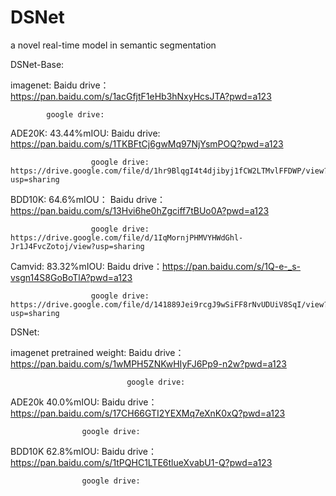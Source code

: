 # DSNet
a novel real-time model in semantic segmentation

DSNet-Base:
  
  imagenet: Baidu drive：https://pan.baidu.com/s/1acGfjtF1eHb3hNxyHcsJTA?pwd=a123 
            
            google drive: 
  
  ADE20K: 43.44%mIOU: Baidu drive: https://pan.baidu.com/s/1TKBFtCj6gwMq97NjYsmPOQ?pwd=a123 
                      
                      google drive: https://drive.google.com/file/d/1hr9BlqgI4t4djibyj1fCW2LTMvlFFDWP/view?usp=sharing
  
  BDD10K: 64.6%mIOU： Baidu drive：https://pan.baidu.com/s/13Hvi6he0hZgciff7tBUo0A?pwd=a123 

                      google drive: https://drive.google.com/file/d/1IqMornjPHMVYHWdGhl-Jr1J4FvcZotoj/view?usp=sharing
  
  Camvid: 83.32%mIOU: Baidu drive：https://pan.baidu.com/s/1Q-e-_s-vsgn14S8GoBoTlA?pwd=a123 

                      google drive: https://drive.google.com/file/d/141889Jei9rcgJ9wSiFF8rNvUDUiV8SqI/view?usp=sharing           

DSNet:

  imagenet pretrained weight: Baidu drive：https://pan.baidu.com/s/1wMPH5ZNKwHIyFJ6Pp9-n2w?pwd=a123 

                              google drive:
  
  ADE20k 40.0%mIOU: Baidu drive：https://pan.baidu.com/s/17CH66GTI2YEXMq7eXnK0xQ?pwd=a123 

                    google drive:
  
  BDD10K 62.8%mIOU: Baidu drive：https://pan.baidu.com/s/1tPQHC1LTE6tlueXvabU1-Q?pwd=a123 
  
                    google drive:

